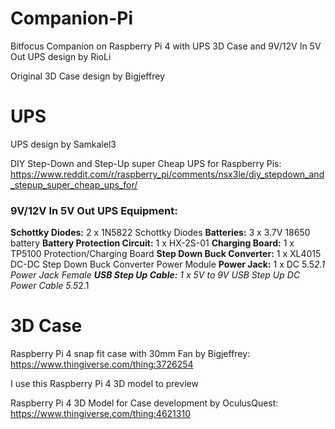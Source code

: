 # Companion-Pi
Bitfocus Companion on Raspberry Pi 4 with UPS 3D Case 
and 9V/12V In 5V Out UPS design 
by RioLi

Original 3D Case design by Bigjeffrey


# UPS
UPS design by Samkalel3

DIY Step-Down and Step-Up super Cheap UPS for Raspberry Pis: https://www.reddit.com/r/raspberry_pi/comments/nsx3le/diy_stepdown_and_stepup_super_cheap_ups_for/

### 9V/12V In 5V Out UPS Equipment:

 **Schottky Diodes:** 2 x 1N5822 Schottky Diodes
 **Batteries:** 3 x 3.7V 18650 battery
 **Battery Protection Circuit:** 1 x HX-2S-01
**Charging Board:** 1 x TP5100 Protection/Charging Board
**Step Down Buck Converter:** 1 x XL4015 DC-DC Step Down Buck Converter Power Module
**Power Jack:** 1 x DC 5.5*2.1 Power Jack Female
**USB Step Up Cable:** 1 x 5V to 9V USB Step Up DC Power Cable 5.5*2.1



# 3D Case
Raspberry Pi 4 snap fit case with 30mm Fan by Bigjeffrey:
https://www.thingiverse.com/thing:3726254

I use this Raspberry Pi 4 3D model to preview 

Raspberry Pi 4 3D Model for Case development by OculusQuest:
https://www.thingiverse.com/thing:4621310
